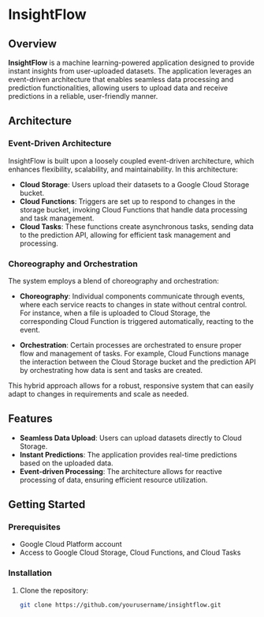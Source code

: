 # InsightFlow

## Overview

**InsightFlow** is a machine learning-powered application designed to provide instant insights from user-uploaded datasets. The application leverages an event-driven architecture that enables seamless data processing and prediction functionalities, allowing users to upload data and receive predictions in a reliable, user-friendly manner.

## Architecture

### Event-Driven Architecture

InsightFlow is built upon a loosely coupled event-driven architecture, which enhances flexibility, scalability, and maintainability. In this architecture:

- **Cloud Storage**: Users upload their datasets to a Google Cloud Storage bucket.
- **Cloud Functions**: Triggers are set up to respond to changes in the storage bucket, invoking Cloud Functions that handle data processing and task management.
- **Cloud Tasks**: These functions create asynchronous tasks, sending data to the prediction API, allowing for efficient task management and processing.

### Choreography and Orchestration

The system employs a blend of choreography and orchestration:

- **Choreography**: Individual components communicate through events, where each service reacts to changes in state without central control. For instance, when a file is uploaded to Cloud Storage, the corresponding Cloud Function is triggered automatically, reacting to the event.
  
- **Orchestration**: Certain processes are orchestrated to ensure proper flow and management of tasks. For example, Cloud Functions manage the interaction between the Cloud Storage bucket and the prediction API by orchestrating how data is sent and tasks are created.

This hybrid approach allows for a robust, responsive system that can easily adapt to changes in requirements and scale as needed.

## Features

- **Seamless Data Upload**: Users can upload datasets directly to Cloud Storage.
- **Instant Predictions**: The application provides real-time predictions based on the uploaded data.
- **Event-driven Processing**: The architecture allows for reactive processing of data, ensuring efficient resource utilization.

## Getting Started

### Prerequisites

- Google Cloud Platform account
- Access to Google Cloud Storage, Cloud Functions, and Cloud Tasks

### Installation

1. Clone the repository:
   ```bash
   git clone https://github.com/yourusername/insightflow.git
